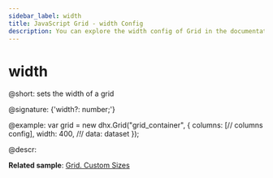```yaml
---
sidebar_label: width
title: JavaScript Grid - width Config 
description: You can explore the width config of Grid in the documentation of the DHTMLX JavaScript UI library. Browse developer guides and API reference, try out code examples and live demos, and download a free 30-day evaluation version of DHTMLX Suite 7.
---
```


# width

@short: sets the width of a grid

@signature: {'width?: number;'}

@example:
var grid = new dhx.Grid("grid_container", {
	columns: [// columns config],
	width: 400,  /*!*/
	data: dataset
});

@descr:

**Related sample**: [Grid. Custom Sizes](https://snippet.dhtmlx.com/ffxj6se0)

[comment]: # (@related: grid/initialization.md#initialize-grid grid/configuration.md#widthheight)
